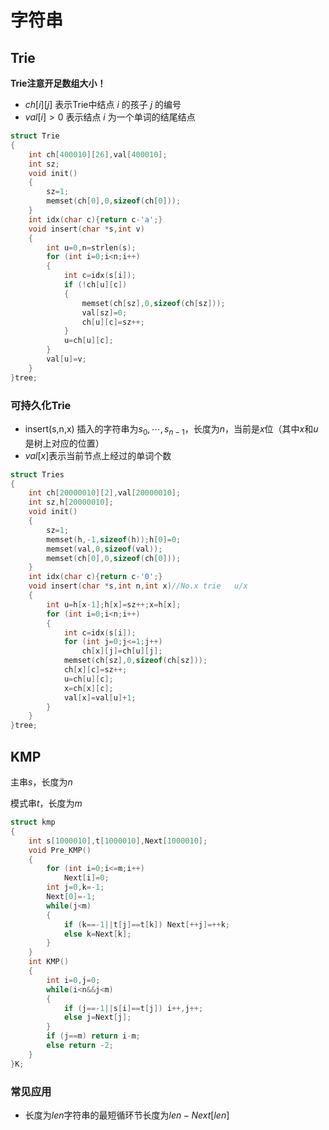 # 字符串

## Trie

<b>Trie注意开足数组大小！</b>

* $ch[i][j]$ 表示Trie中结点 $i$ 的孩子 $j$ 的编号
* $val[i]>0$ 表示结点 $i$ 为一个单词的结尾结点

```c++
struct Trie
{
    int ch[400010][26],val[400010];
    int sz;
    void init()
    {
        sz=1;
        memset(ch[0],0,sizeof(ch[0]));
    }
    int idx(char c){return c-'a';}
    void insert(char *s,int v)
    {
        int u=0,n=strlen(s);
        for (int i=0;i<n;i++)
        {
            int c=idx(s[i]);
            if (!ch[u][c])
            {
                memset(ch[sz],0,sizeof(ch[sz]));
                val[sz]=0;
                ch[u][c]=sz++;
            }
            u=ch[u][c];
        }              
        val[u]=v;
    }
}tree;
```

### 可持久化Trie

* insert(s,n,x) 插入的字符串为$s_0,\cdots ,s_{n-1}$，长度为$n$，当前是$x$位（其中$x$和$u$是树上对应的位置）
* $val[x]$表示当前节点上经过的单词个数

```c++
struct Tries
{
    int ch[20000010][2],val[20000010];
    int sz,h[20000010];
    void init()
    {
        sz=1;
        memset(h,-1,sizeof(h));h[0]=0;
        memset(val,0,sizeof(val));
        memset(ch[0],0,sizeof(ch[0]));
    }
    int idx(char c){return c-'0';}
    void insert(char *s,int n,int x)//No.x trie   u/x
    {
        int u=h[x-1];h[x]=sz++;x=h[x];
        for (int i=0;i<n;i++)
        {
            int c=idx(s[i]);
            for (int j=0;j<=1;j++)
                ch[x][j]=ch[u][j];
            memset(ch[sz],0,sizeof(ch[sz]));
            ch[x][c]=sz++;
            u=ch[u][c];
            x=ch[x][c];
            val[x]=val[u]+1;
        }
    }
}tree;
```

## KMP

主串$s$，长度为$n$

模式串$t$，长度为$m$

```c++
struct kmp
{
    int s[1000010],t[1000010],Next[1000010];
    void Pre_KMP()
    {
        for (int i=0;i<=m;i++)
            Next[i]=0;
        int j=0,k=-1;
        Next[0]=-1;
        while(j<m)
        {
            if (k==-1||t[j]==t[k]) Next[++j]=++k;
            else k=Next[k];
        }
    }
    int KMP()
    {
        int i=0,j=0;
        while(i<n&&j<m)
        {
            if (j==-1||s[i]==t[j]) i++,j++;
            else j=Next[j];
        }
        if (j==m) return i-m;
        else return -2;
    }
}K;
```

### 常见应用

* 长度为$len$字符串的最短循环节长度为$len-Next[len]$

